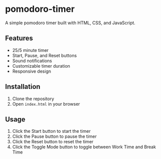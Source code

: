 # pomodoro-timer

A simple pomodoro timer built with HTML, CSS, and JavaScript.

## Features

- 25/5 minute timer
- Start, Pause, and Reset buttons
- Sound notifications
- Customizable timer duration
- Responsive design

## Installation

1. Clone the repository
2. Open `index.html` in your browser

## Usage

1. Click the Start button to start the timer
2. Click the Pause button to pause the timer
3. Click the Reset button to reset the timer
4. Click the Toggle Mode button to toggle between Work Time and Break Time

